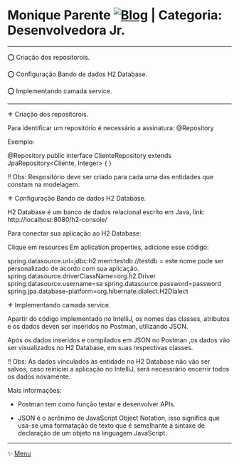# Monique Parente [![Blog](https://img.shields.io/badge/LinkedIn-0077B5?style=for-the-badge&logo=linkedin&logoColor=white)](https://www.linkedin.com/in/monique13/) | Categoria: Desenvolvedora Jr. 
______________________________________________________________________________________________________________________________________________________________________________

⭕ Criação dos repositorois.

⭕ Configuração Bando de dados H2 Database.

⭕ Implementando camada service.
______________________________________________________________________________________________________________________________________________________________________________

⚜ Criação dos repositorois.

Para identificar um repositório é necessário a assinatura: @Repository

Exemplo:

@Repository
public interface ClienteRepository extends JpaRepository<Cliente, Integer> {
}

!! Obs: Respositório deve ser criado para cada uma das entidades que constam na modelagem.

⚜ Configuração Bando de dados H2 Database.

H2 Database é um banco de dados relacional escrito em Java, link: http://localhost:8080/h2-console/

Para conectar sua aplicação ao H2 Database: 

Clique em resources 
Em aplication.properties, adicione esse código:

spring.datasource.url=jdbc:h2:mem:testdb  //testdb = este nome pode ser personalizado de acordo com sua aplicação.
spring.datasource.driverClassName=org.h2.Driver
spring.datasource.username=sa
spring.datasource.password=password
spring.jpa.database-platform=org.hibernate.dialect.H2Dialect

⚜ Implementando camada service.

Apartir do código implementado no IntelliJ, os nomes das classes, atributos e os dados deven ser inseridos no Postman, utilizando JSON.

Após os dados inseridos e compilados em JSON no Postman ,os dados vão ser visualizados no H2 Database, em suas respectivas classes.

‼ Obs: As dados vinculados às entidade no H2 Database não vão ser salvos, caso reiniciei a aplicação no IntelliJ,
será necessrário encerrir todos os dados novamente.

Mais informações:

* Postman tem como função testar e desenvolver APIs.

* JSON é o acrônimo de JavaScript Object Notation, isso significa que usa-se uma formatação de texto que é semelhante à sintaxe de declaração de um objeto na linguagem JavaScript.

______________________________________________________________________________________________________________________________________________________________________________
✨ [Menu](https://github.com/MoniqueParente/DesafiosBecaMoniqueParente/blob/main/README.md)<br/>
